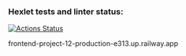 ### Hexlet tests and linter status:
[![Actions Status](https://github.com/Roisler/frontend-project-12/workflows/hexlet-check/badge.svg)](https://github.com/Roisler/frontend-project-12/actions)

frontend-project-12-production-e313.up.railway.app